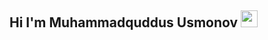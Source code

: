 ## Hi I'm Muhammadquddus Usmonov <img src="https://media.giphy.com/media/hvRJCLFzcasrR4ia7z/giphy.gif" width="27px">

